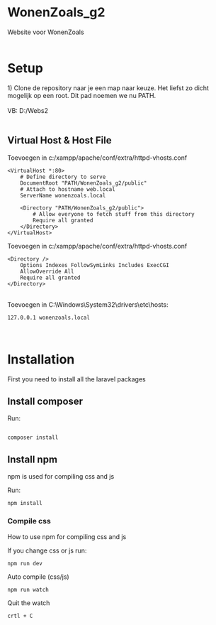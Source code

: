 # WonenZoals_g2
Website voor WonenZoals
<br>
<br>
<h1>Setup</h1>
1) Clone de repository naar je een map naar keuze. Het liefst zo dicht mogelijk op een root. Dit pad noemen we nu PATH.<br> <br>
VB: D:/Webs2 <br> <br>
<H2>Virtual Host & Host File</H2>
Toevoegen in c:/xampp/apache/conf/extra/httpd-vhosts.conf

```
<VirtualHost *:80>
    # Define directory to serve
    DocumentRoot "PATH/WonenZoals_g2/public"
    # Attach to hostname web.local
    ServerName wonenzoals.local

    <Directory "PATH/WonenZoals_g2/public">
        # Allow everyone to fetch stuff from this directory
        Require all granted
    </Directory>
</VirtualHost>
```

Toevoegen in c:/xampp/apache/conf/extra/httpd-vhosts.conf

```
<Directory />
    Options Indexes FollowSymLinks Includes ExecCGI
    AllowOverride All
    Require all granted
</Directory>
```

<br>
Toevoegen in C:\Windows\System32\drivers\etc\hosts: <br>

```
127.0.0.1 wonenzoals.local
```
<br>


<h1>Installation</h1>

First you need to install all the laravel packages 

<h2>Install composer</h2>

Run:
```

composer install

```

<h2>Install npm</h2>

npm is used for compiling css and js 

Run:
```
npm install
```
<h3>Compile css</h3>

How to use npm for compiling css and js

If you change css or js run:
```
npm run dev
```

Auto compile (css/js)

```
npm run watch
```

Quit the watch 

```
crtl + C
```